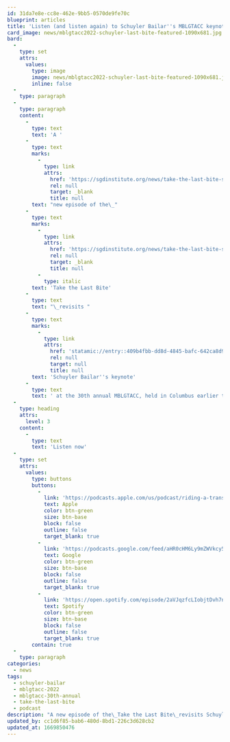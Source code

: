 ```yaml
---
id: 31da7e8e-cc8e-462e-9bb5-0570de9fe70c
blueprint: articles
title: 'Listen (and listen again) to Schuyler Bailar''s MBLGTACC keynote on the Take the Last Bite podcast'
card_image: news/mblgtacc2022-schuyler-last-bite-featured-1090x681.jpg
bard:
  -
    type: set
    attrs:
      values:
        type: image
        image: news/mblgtacc2022-schuyler-last-bite-featured-1090x681.jpg
        inline: false
  -
    type: paragraph
  -
    type: paragraph
    content:
      -
        type: text
        text: 'A '
      -
        type: text
        marks:
          -
            type: link
            attrs:
              href: 'https://sgdinstitute.org/news/take-the-last-bite-s3e5'
              rel: null
              target: _blank
              title: null
        text: "new episode of the\_"
      -
        type: text
        marks:
          -
            type: link
            attrs:
              href: 'https://sgdinstitute.org/news/take-the-last-bite-s3e5'
              rel: null
              target: _blank
              title: null
          -
            type: italic
        text: 'Take the Last Bite'
      -
        type: text
        text: "\_revisits "
      -
        type: text
        marks:
          -
            type: link
            attrs:
              href: 'statamic://entry::409b4fbb-dd8d-4845-bafc-642ca8d967bf'
              rel: null
              target: null
              title: null
        text: 'Schuyler Bailar''s keynote'
      -
        type: text
        text: ' at the 30th annual MBLGTACC, held in Columbus earlier this fall. In a candid conversation with the R.B. Brooks, Schuyler took a bite out of trans inclusion in sports, sharing sharing his story as a young swimmer coming into transness in college—and incredible wisdom about tackling anti-trans aggressors.'
  -
    type: heading
    attrs:
      level: 3
    content:
      -
        type: text
        text: 'Listen now'
  -
    type: set
    attrs:
      values:
        type: buttons
        buttons:
          -
            link: 'https://podcasts.apple.com/us/podcast/riding-a-trans-inclusive-tidal-wave-with-schuyler-bailar/id1582890778?i=1000586250769'
            text: Apple
            color: btn-green
            size: btn-base
            block: false
            outline: false
            target_blank: true
          -
            link: 'https://podcasts.google.com/feed/aHR0cHM6Ly9mZWVkcy50cmFuc2lzdG9yLmZtL3Rha2UtdGhlLWxhc3QtYml0ZQ/episode/YTFjMTRjOTMtY2Y1ZC00ZDNkLTkzMTItNjhjYzM0NmQ3ODEx?sa=X&ved=0CAUQkfYCahcKEwjgotu1ibH7AhUAAAAAHQAAAAAQAQ'
            text: Google
            color: btn-green
            size: btn-base
            block: false
            outline: false
            target_blank: true
          -
            link: 'https://open.spotify.com/episode/2aVJqzfcLIobjtDvh7nXKW'
            text: Spotify
            color: btn-green
            size: btn-base
            block: false
            outline: false
            target_blank: true
        contain: true
  -
    type: paragraph
categories:
  - news
tags:
  - schuyler-bailar
  - mblgtacc-2022
  - mblgtacc-30th-annual
  - take-the-last-bite
  - podcast
description: "A new episode of the\_Take the Last Bite\_revisits Schuyler Bailar's keynote at the 30th annual MBLGTACC, held in Columbus earlier this fall. In a candid conversation with the R.B. Brooks, Schuyler took a bite out of trans inclusion in sports, sharing sharing his story as a young swimmer coming into transness in college—and incredible wisdom about tackling anti-trans aggressors."
updated_by: cc1d6f85-bab6-480d-8bd1-226c3d628cb2
updated_at: 1669850476
---
```

